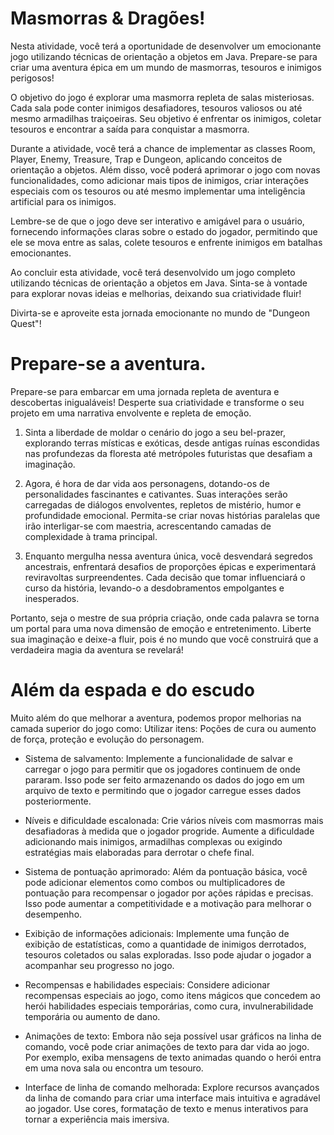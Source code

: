 # Masmorras & Dragões!
Nesta atividade, você terá a oportunidade de desenvolver um emocionante jogo utilizando técnicas de orientação a objetos em Java. Prepare-se para criar uma aventura épica em um mundo de masmorras, tesouros e inimigos perigosos!

O objetivo do jogo é explorar uma masmorra repleta de salas misteriosas. Cada sala pode conter inimigos desafiadores, tesouros valiosos ou até mesmo armadilhas traiçoeiras. Seu objetivo é enfrentar os inimigos, coletar tesouros e encontrar a saída para conquistar a masmorra.

Durante a atividade, você terá a chance de implementar as classes Room, Player, Enemy, Treasure, Trap e Dungeon, aplicando conceitos de orientação a objetos. Além disso, você poderá aprimorar o jogo com novas funcionalidades, como adicionar mais tipos de inimigos, criar interações especiais com os tesouros ou até mesmo implementar uma inteligência artificial para os inimigos.

Lembre-se de que o jogo deve ser interativo e amigável para o usuário, fornecendo informações claras sobre o estado do jogador, permitindo que ele se mova entre as salas, colete tesouros e enfrente inimigos em batalhas emocionantes.

Ao concluir esta atividade, você terá desenvolvido um jogo completo utilizando técnicas de orientação a objetos em Java. Sinta-se à vontade para explorar novas ideias e melhorias, deixando sua criatividade fluir!

Divirta-se e aproveite esta jornada emocionante no mundo de "Dungeon Quest"!

# Prepare-se a aventura. 
Prepare-se para embarcar em uma jornada repleta de aventura e descobertas inigualáveis! Desperte sua criatividade e transforme o seu projeto em uma narrativa envolvente e repleta de emoção.

1) Sinta a liberdade de moldar o cenário do jogo a seu bel-prazer, explorando terras místicas e exóticas, desde antigas ruínas escondidas nas profundezas da floresta até metrópoles futuristas que desafiam a imaginação.

2) Agora, é hora de dar vida aos personagens, dotando-os de personalidades fascinantes e cativantes. Suas interações serão carregadas de diálogos envolventes, repletos de mistério, humor e profundidade emocional. Permita-se criar novas histórias paralelas que irão interligar-se com maestria, acrescentando camadas de complexidade à trama principal.

3) Enquanto mergulha nessa aventura única, você desvendará segredos ancestrais, enfrentará desafios de proporções épicas e experimentará reviravoltas surpreendentes. Cada decisão que tomar influenciará o curso da história, levando-o a desdobramentos empolgantes e inesperados.

Portanto, seja o mestre de sua própria criação, onde cada palavra se torna um portal para uma nova dimensão de emoção e entretenimento. Liberte sua imaginação e deixe-a fluir, pois é no mundo que você construirá que a verdadeira magia da aventura se revelará!

# Além da espada e do escudo
Muito além do que melhorar a aventura, podemos propor melhorias na camada superior do jogo como:
Utilizar itens: Poções de cura ou aumento de força, proteção e evolução do personagem. 

- Sistema de salvamento: Implemente a funcionalidade de salvar e carregar o jogo para permitir que os jogadores continuem de onde pararam. Isso pode ser feito armazenando os dados do jogo em um arquivo de texto e permitindo que o jogador carregue esses dados posteriormente.

- Níveis e dificuldade escalonada: Crie vários níveis com masmorras mais desafiadoras à medida que o jogador progride. Aumente a dificuldade adicionando mais inimigos, armadilhas complexas ou exigindo estratégias mais elaboradas para derrotar o chefe final.

- Sistema de pontuação aprimorado: Além da pontuação básica, você pode adicionar elementos como combos ou multiplicadores de pontuação para recompensar o jogador por ações rápidas e precisas. Isso pode aumentar a competitividade e a motivação para melhorar o desempenho.

- Exibição de informações adicionais: Implemente uma função de exibição de estatísticas, como a quantidade de inimigos derrotados, tesouros coletados ou salas exploradas. Isso pode ajudar o jogador a acompanhar seu progresso no jogo.

- Recompensas e habilidades especiais: Considere adicionar recompensas especiais ao jogo, como itens mágicos que concedem ao herói habilidades especiais temporárias, como cura, invulnerabilidade temporária ou aumento de dano.

- Animações de texto: Embora não seja possível usar gráficos na linha de comando, você pode criar animações de texto para dar vida ao jogo. Por exemplo, exiba mensagens de texto animadas quando o herói entra em uma nova sala ou encontra um tesouro.

- Interface de linha de comando melhorada: Explore recursos avançados da linha de comando para criar uma interface mais intuitiva e agradável ao jogador. Use cores, formatação de texto e menus interativos para tornar a experiência mais imersiva.
